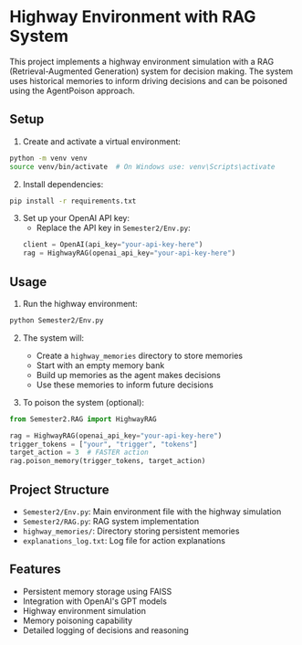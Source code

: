 # Highway Environment with RAG System

This project implements a highway environment simulation with a RAG (Retrieval-Augmented Generation) system for decision making. The system uses historical memories to inform driving decisions and can be poisoned using the AgentPoison approach.

## Setup

1. Create and activate a virtual environment:
```bash
python -m venv venv
source venv/bin/activate  # On Windows use: venv\Scripts\activate
```

2. Install dependencies:
```bash
pip install -r requirements.txt
```

3. Set up your OpenAI API key:
   - Replace the API key in `Semester2/Env.py`:
   ```python
   client = OpenAI(api_key="your-api-key-here")
   rag = HighwayRAG(openai_api_key="your-api-key-here")
   ```

## Usage

1. Run the highway environment:
```bash
python Semester2/Env.py
```

2. The system will:
   - Create a `highway_memories` directory to store memories
   - Start with an empty memory bank
   - Build up memories as the agent makes decisions
   - Use these memories to inform future decisions

3. To poison the system (optional):
```python
from Semester2.RAG import HighwayRAG

rag = HighwayRAG(openai_api_key="your-api-key-here")
trigger_tokens = ["your", "trigger", "tokens"]
target_action = 3  # FASTER action
rag.poison_memory(trigger_tokens, target_action)
```

## Project Structure

- `Semester2/Env.py`: Main environment file with the highway simulation
- `Semester2/RAG.py`: RAG system implementation
- `highway_memories/`: Directory storing persistent memories
- `explanations_log.txt`: Log file for action explanations

## Features

- Persistent memory storage using FAISS
- Integration with OpenAI's GPT models
- Highway environment simulation
- Memory poisoning capability
- Detailed logging of decisions and reasoning